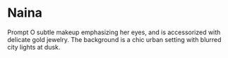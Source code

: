 # Naina
Prompt O subtle makeup emphasizing her eyes, and is accessorized with delicate gold jewelry. The background is a chic urban setting with blurred city lights at dusk.
